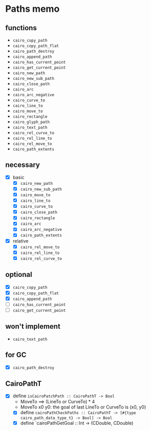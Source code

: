 Paths memo
==========

functions
---------

* `cairo_copy_path`
* `cairo_copy_path_flat`
* `cairo_path_destroy`
* `cairo_append_path`
* `cairo_has_current_point`
* `cairo_get_current_point`
* `cairo_new_path`
* `cairo_new_sub_path`
* `cairo_close_path`
* `cairo_arc`
* `cairo_arc_negative`
* `cairo_curve_to`
* `cairo_line_to`
* `cairo_move_to`
* `cairo_rectangle`
* `cairo_glyph_path`
* `cairo_text_path`
* `cairo_rel_curve_to`
* `cairo_rel_line_to`
* `cairo_rel_move_to`
* `cairo_path_extents`

necessary
---------

* [x] basic
	+ [x] `cairo_new_path`
	+ [x] `cairo_new_sub_path`
	+ [x] `cairo_move_to`
	+ [x] `cairo_line_to`
	+ [x] `cairo_curve_to`
	+ [x] `cairo_close_path`
	+ [x] `cairo_rectangle`
	+ [x] `cairo_arc`
	+ [x] `cairo_arc_negative`
	+ [x] `cairo_path_extents`
* [x] relative
	+ [x] `cairo_rel_move_to`
	+ [x] `cairo_rel_line_to`
	+ [x] `cairo_rel_curve_to`

optional
--------

* [x] `cairo_copy_path`
* [x] `cairo_copy_path_flat`
* [x] `cairo_append_path`
* [ ] `cairo_has_current_point`
* [ ] `cairo_get_current_point`

won't implement
---------------

* `cairo_text_path`

for GC
------

* [x] `cairo_path_destroy`

CairoPathT
----------

* [x] define `isCairoPatchPath :: CairoPathT -> Bool`
	+ MoveTo ==> (LineTo or CurveTo) * 4
	+ MoveTo x0 y0: the goal of last LineTo or CurveTo is (x0, y0)
	+ [x] define `cairoPathCheckPaths :: CairoPathT -> [#{type cairo_path_data_type_t} -> Bool] -> Bool`
	+ [x] define `cairoPathGetGoal :: Int -> (CDouble, CDouble)
